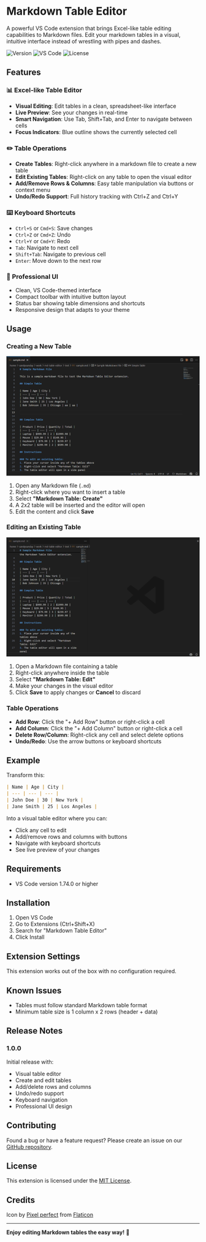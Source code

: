 # Markdown Table Editor

A powerful VS Code extension that brings Excel-like table editing capabilities to Markdown files. Edit your markdown tables in a visual, intuitive interface instead of wrestling with pipes and dashes.

![Version](https://img.shields.io/badge/version-1.0.0-blue)
![VS Code](https://img.shields.io/badge/VS%20Code-^1.74.0-green)
![License](https://img.shields.io/badge/license-MIT-brightgreen)

## Features

### 📊 Excel-like Table Editor
- **Visual Editing**: Edit tables in a clean, spreadsheet-like interface
- **Live Preview**: See your changes in real-time
- **Smart Navigation**: Use Tab, Shift+Tab, and Enter to navigate between cells
- **Focus Indicators**: Blue outline shows the currently selected cell

### ✏️ Table Operations
- **Create Tables**: Right-click anywhere in a markdown file to create a new table
- **Edit Existing Tables**: Right-click on any table to open the visual editor
- **Add/Remove Rows & Columns**: Easy table manipulation via buttons or context menu
- **Undo/Redo Support**: Full history tracking with Ctrl+Z and Ctrl+Y

### ⌨️ Keyboard Shortcuts
- `Ctrl+S` or `Cmd+S`: Save changes
- `Ctrl+Z` or `Cmd+Z`: Undo
- `Ctrl+Y` or `Cmd+Y`: Redo
- `Tab`: Navigate to next cell
- `Shift+Tab`: Navigate to previous cell
- `Enter`: Move down to the next row

### 🎨 Professional UI
- Clean, VS Code-themed interface
- Compact toolbar with intuitive button layout
- Status bar showing table dimensions and shortcuts
- Responsive design that adapts to your theme

## Usage

### Creating a New Table

![Create Table Demo](images/createtable.gif)

1. Open any Markdown file (`.md`)
2. Right-click where you want to insert a table
3. Select **"Markdown Table: Create"**
4. A 2x2 table will be inserted and the editor will open
5. Edit the content and click **Save**

### Editing an Existing Table

![Edit Table Demo](images/edittable.gif)

1. Open a Markdown file containing a table
2. Right-click anywhere inside the table
3. Select **"Markdown Table: Edit"**
4. Make your changes in the visual editor
5. Click **Save** to apply changes or **Cancel** to discard

### Table Operations
- **Add Row**: Click the "+ Add Row" button or right-click a cell
- **Add Column**: Click the "+ Add Column" button or right-click a cell
- **Delete Row/Column**: Right-click any cell and select delete options
- **Undo/Redo**: Use the arrow buttons or keyboard shortcuts

## Example

Transform this:
```markdown
| Name | Age | City |
| --- | --- | --- |
| John Doe | 30 | New York |
| Jane Smith | 25 | Los Angeles |
```

Into a visual table editor where you can:
- Click any cell to edit
- Add/remove rows and columns with buttons
- Navigate with keyboard shortcuts
- See live preview of your changes

## Requirements

- VS Code version 1.74.0 or higher

## Installation

1. Open VS Code
2. Go to Extensions (Ctrl+Shift+X)
3. Search for "Markdown Table Editor"
4. Click Install

## Extension Settings

This extension works out of the box with no configuration required.

## Known Issues

- Tables must follow standard Markdown table format
- Minimum table size is 1 column x 2 rows (header + data)

## Release Notes

### 1.0.0

Initial release with:
- Visual table editor
- Create and edit tables
- Add/delete rows and columns
- Undo/redo support
- Keyboard navigation
- Professional UI design

## Contributing

Found a bug or have a feature request? Please create an issue on our [GitHub repository](https://github.com/3dy3day/md-table-editor).

## License

This extension is licensed under the [MIT License](LICENSE).

## Credits

Icon by [Pixel perfect](https://www.flaticon.com/authors/pixel-perfect) from [Flaticon](https://www.flaticon.com/)

---

**Enjoy editing Markdown tables the easy way!** 🎉
